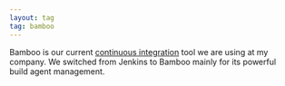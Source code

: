 ```yaml
---
layout: tag
tag: bamboo
---
```


Bamboo is our current [continuous integration](/tags/continuous-integration) tool we are using at my company.
We switched from Jenkins to Bamboo mainly for its powerful build agent management.